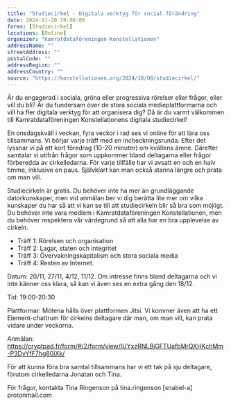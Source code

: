 ```yaml
---
title: "Studiecirkel - Digitala verktyg för social förändring"
date: 2024-11-20 19:00:00
forms: [Studiecirkel]
locations: [Online]
organizer: "Kamratdataföreningen Konstellationen"
addressName: ""
streetAddress: ""
postalCode: ""
addressRegion: ""
addressCountry: ""
source: "https://konstellationen.org/2024/10/08/studiecirkel/"
---
```

Är du engagerad i sociala, gröna eller progressiva rörelser eller frågor, eller vill du bli? Är du fundersam över de stora sociala medieplattformarna och vill ha fler digitala verktyg för att organisera dig? Då är du varmt välkommen till Kamratdataföreningen Konstellationens digitala studiecirkel!

En onsdagskväll i veckan, fyra veckor i rad ses vi online för att lära oss tillsammans. Vi börjar varje träff med en incheckningsrunda. Efter det lyssnar vi på ett kort föredrag (10-20 minuter) om kvällens ämne. Därefter samtalar vi utifrån frågor som uppkommer bland deltagarna eller frågor förberedda av cirkelledarna. För varje tillfälle har vi avsatt en och en halv timme, inklusive en paus. Självklart kan man också stanna längre och prata om man vill.

Studiecirkeln är gratis. Du behöver inte ha mer än grundläggande datorkunskaper, men vid anmälan ber vi dig berätta lite mer om vilka kunskaper du har så att vi kan se till att studiecirkeln blir så bra som möjligt. Du behöver inte vara medlem i Kamratdataföreningen Konstellationen, men du behöver respektera vår värdegrund så att alla har en bra upplevelse av cirkeln.

- Träff 1: Rörelsen och organisation
- Träff 2: Lagar, staten och integritet
- Träff 3: Övervakningskapitalism och stora sociala media
- Träff 4: Resten av Internet.

Datum: 20/11, 27/11, 4/12, 11/12. Om intresse finns bland deltagarna och vi inte känner oss klara, så kan vi även ses en extra gång den 18/12.

Tid: 19:00-20:30

Plattformar: Mötena hålls över plattformen Jitsi. Vi kommer även att ha ett Element-chattrum för cirkelns deltagare där man, om man vill, kan prata vidare under veckorna.

Anmälan: https://cryptpad.fr/form/#/2/form/view/IUYxzRNLBjGFTUafbMrQXHKchMm-P3DyYfF7hg80iXk/

För att kunna föra bra samtal tillsammans har vi ett tak på sju deltagare, förutom cirkelledarna Jonatan och Tina.

För frågor, kontakta Tina Ringenson på tina.ringenson [snabel-a] protonmail.com
